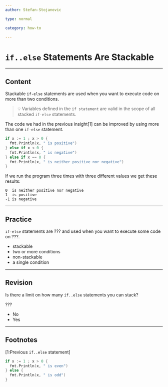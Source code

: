 ```yaml
---
author: Stefan-Stojanovic

type: normal

category: how-to

---
```


# `if..else` Statements Are Stackable

---
## Content

Stackable `if-else` statements are used when you want to execute code on more than two conditions.

> 💡 Variables defined in the `if statement` are valid in the scope of all stacked `if-else` statements. 

The code we had in the previous insight[1] can be improved by using more than one `if-else` statement.

```go
if x := 1 ; x > 0 {
  fmt.Println(x, " is positive")
} else if x < 0 {
  fmt.Println(x, " is negative")
} else if x == 0 {
  fmt.Println(x, " is neither positive nor negative")
}
```

If we run the program three times with three different values we get these results:

```plain-text
0  is neither positive nor negative
1  is positive
-1 is negative
```

---
## Practice

`if-else` statements are ??? and used when you want to execute some code on ???.

- stackable
- two or more conditions
- non-stackable
- a single condition

---
## Revision

Is there a limit on how many `if..else` statements you can stack?

???

- No
- Yes

---
## Footnotes

[1:Previous `if..else` statement]

```go
if x := 1 ; x > 0 {
  fmt.Println(x, " is even")
} else {
  fmt.Println(x, " is odd")
}
```
